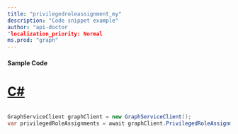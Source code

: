 ```yaml
---
title: "privilegedroleassignment_my"
description: "Code snippet example" 
author: "api-doctor
"localization_priority: Normal
ms.prod: "graph"
--- 
```

#### Sample Code
# [C#](#tab/Csharp)

```C#

GraphServiceClient graphClient = new GraphServiceClient();
var privilegedRoleAssignments = await graphClient.PrivilegedRoleAssignments.PrivilegedRoleAssignments.Request().GetAsync();

```